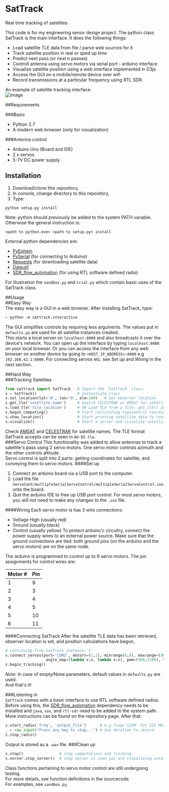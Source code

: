 # SatTrack
Real time tracking of satellites

This code is for my engineering senior design project. The python class SatTrack is the main interface. It does the following things:
* Load satellite TLE data from file / parse web sources for it
* Track satellite position in real or sped up time
* Predict next pass (or next n passes)
* Controll antenna using servo motors via serial port - arduino interface
* Visualize satellite position using a web interface implemented in D3js
* Access the GUI on a mobile/remote device over wifi
* Record transmissions at a particular frequency using RTL SDR.

An example of satellite tracking interface:  
![image](https://github.com/hazrmard/SatTrack/raw/interface_cleanup/demo.gif)

##Requirements

###Basic
* Python 2.7
* A modern web browser (only for visualization)  

###Antenna control
* Arduino Uno (Board and IDE)
* 2 x servos
* 5-7V DC power supply

## Installation
1. Download/clone this repository,
2. In console, change directory to this repository,
3. Type:
```
python setup.py install
```
Note: python should previously be added to the system PATH variable. Otherwise the general instruction is:
```
<path to python.exe> <path to setup.py> install
```

External python dependencies are:
* [PyEphem](https://pypi.python.org/pypi/pyephem/)
* [PySerial](https://pypi.python.org/pypi/pyserial) (for connecting to Arduino)
* [Requests](https://pypi.python.org/pypi/requests) (for downloading satellite data)
* [Dateutil](https://pypi.python.org/pypi/python-dateutil)
* [SDR_flow_automation](https://github.com/hazrmard/SDR_flow_automation) (for using RTL software defined radio)

For illustration the `sandbox.py` and `trial.py` which contain basic uses of the SatTrack class.

##Usage  
##Easy Way  
The easy way is a GUI in a web browser. After installing SatTrack, type:
```bash
> python -m sattrack.interactive
```  
The GUI simplifies controls by requiring less arguments. The values put in `defaults.py` are used for all satellite instances created.  
This starts a local server on `localhost:8000` and also broadcasts it over the device's network. You can open up the interface by typing `localhost:8000` on your local browser. Or you can access the interface from any web browser on another device by going to `<HOST_IP_ADDRESS>:8000` e.g `192.168.42.1:8000`. For connecting servos etc. see *Set up* and *Wiring* in the next section.  

##Hard Way  
###Tracking Satellites
```python
from sattrack import SatTrack   # Import the `SatTrack` class:
s = SatTrack()                  # Instantiate class
s.set_location(lat='0', lon='0', ele=100)   # Set observer location
s.get_tle('satellite_name')     # Search CELESTRAK or AMSAT for satellite TLE data
s.load_tle('file_location')     # OR Load TLE from a file. get_tle() and load_tle() create the satellite to track.
s.begin_computing()             # Start calculating topocentric coordinates at 1 second intervals.
s.show_location()               # Start printing satellite data to console
s.visualize()                   # Start a server and visualize satellite on map in browser
```
Check [AMSAT](http://www.amsat.org/amsat/ftp/keps/current/nasa.all) and [CELESTRAK](http://www.celestrak.com/NORAD/elements/) for satellite names.  The TLE format SatTrack accepts can be seen in `AO-85.tle`.  
###Servo Control
This functionality was added to allow antennas to track a satellite's pass using 2 servo motors. One servo motor controls azimuth and the other controls altitude.  
Servo control is split into 2 parts: getting coordinates for satellite, and conveying them to servo motors.
####Set up
1. Connect an arduino board via a USB port to the computer.
2. Load the file `ServoCont/multipleSerialServoControl/multipleSerialServoControl.ino` onto the board.
3. Quit the arduino IDE to free up USB port control.
For most servo motors, you will not need to make any changes to the `.ino` file.

####Wiring
Each servo motor is has 3 wire connections:
* Voltage High (usually red)
* Ground (usually black)
* Control (usually yellow)
To protect arduino'c circuitry, connect the power supply wires to an external power source. Make sure that the ground connections are tied: both ground pins (on the arduino and the servo motors) are on the same node.  

The arduino is programmed to control up to 6 servo motors. The pin assignments for control wires are:  

| Motor \# | Pin |  
| --- | --- |  
| 1 | 9 |  
| 2 | 3 |  
| 3 | 4 |  
| 4 | 5 |  
| 5 | 10 |  
| 6 | 11 |  

####Connecting SatTrack
After the satellite TLE data has been retrieved, observer location is set, and position calculations have begun,
```python
# continuing from SatTrack instance 's'
s.connect_servos(port='COM3', motors=(1,2), minrange(0,0), maxrange=(90,360), \
                  angle_map=(lambda x:x, lambda x:x), pwm=(900,2100), timeout=1)   # (altitude servo, azimuth servo)
s.begin_tracking()
```  
*Note:* In case of empty/None parameters, default values in `defaults.py` are used.  
And that's it!
  
###Listening in  
`SatTrack` comes with a basic interface to use RTL software defined radios. Before using this, the [SDR_flow_automation](https://github.com/hazrmard/SDR_flow_automation) dependency needs to be installed and `java`, `sox`, and `rtl-sdr` need to be added to the system path. More instructions can be found on the repository page. After that:  
```python
s.start_radio('freq', 'output_file')      # e.g freq='123M' for 123 MHz
_ = raw_input("Press any key to stop...") # any duration to record
s.stop_radio()
```
Output is stored as a `.wav` file.
###Clean up
```python
s.stop()                # stop computations and tracking
s.server.stop_server()  # stop server in case you are visualizing satellite
```

Class functions pertaining to servo motor control are still undergoing testing.  
For more details, see function definitions in the sourcecode.  
For examples, see `sandbox.py`.

